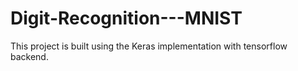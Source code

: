 # Digit-Recognition---MNIST
This project is built using the Keras implementation with tensorflow backend.
